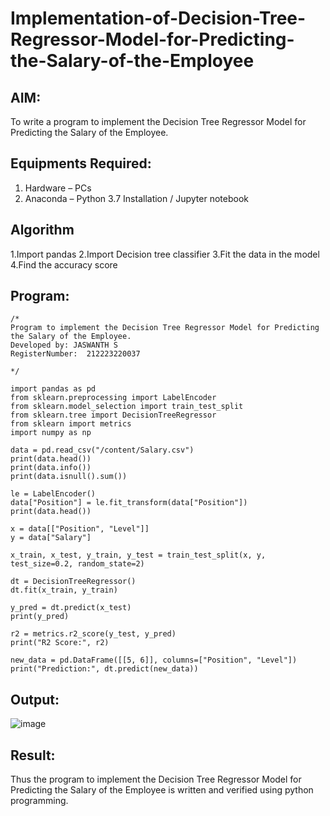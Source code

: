 # Implementation-of-Decision-Tree-Regressor-Model-for-Predicting-the-Salary-of-the-Employee

## AIM:
To write a program to implement the Decision Tree Regressor Model for Predicting the Salary of the Employee.

## Equipments Required:
1. Hardware – PCs
2. Anaconda – Python 3.7 Installation / Jupyter notebook

## Algorithm
 1.Import pandas
 2.Import Decision tree classifier
 3.Fit the data in the model
 4.Find the accuracy score

## Program:
```
/*
Program to implement the Decision Tree Regressor Model for Predicting the Salary of the Employee.
Developed by: JASWANTH S
RegisterNumber:  212223220037

*/

import pandas as pd
from sklearn.preprocessing import LabelEncoder
from sklearn.model_selection import train_test_split
from sklearn.tree import DecisionTreeRegressor
from sklearn import metrics
import numpy as np

data = pd.read_csv("/content/Salary.csv")
print(data.head())
print(data.info())
print(data.isnull().sum())

le = LabelEncoder()
data["Position"] = le.fit_transform(data["Position"])
print(data.head())

x = data[["Position", "Level"]]
y = data["Salary"]

x_train, x_test, y_train, y_test = train_test_split(x, y, test_size=0.2, random_state=2)

dt = DecisionTreeRegressor()
dt.fit(x_train, y_train)

y_pred = dt.predict(x_test)
print(y_pred)

r2 = metrics.r2_score(y_test, y_pred)
print("R2 Score:", r2)

new_data = pd.DataFrame([[5, 6]], columns=["Position", "Level"])
print("Prediction:", dt.predict(new_data))

```

## Output:

![image](https://github.com/user-attachments/assets/4c084163-f23c-4d5e-aad2-b8d3fc77ff19)

## Result:
Thus the program to implement the Decision Tree Regressor Model for Predicting the Salary of the Employee is written and verified using python programming.
